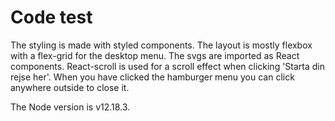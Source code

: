 # Code test

The styling is made with styled components.
The layout is mostly flexbox with a flex-grid for the desktop menu. 
The svgs are imported as React components. 
React-scroll is used for a scroll effect when clicking 'Starta din rejse her'.
When you have clicked the hamburger menu you can click anywhere outside to close it.

The Node version is v12.18.3.
